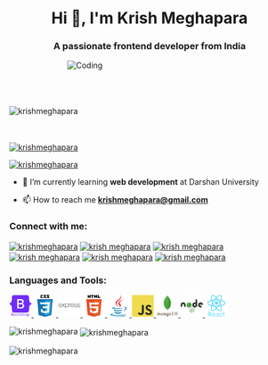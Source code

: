 <h1 align="center">Hi 👋, I'm Krish Meghapara</h1>
<h3 align="center">A passionate frontend developer from India</h3>

<img align="right" alt="Coding" width="400" src="https://camo.githubusercontent.com/88adc7c88c9d3dba7479020846ed35d13410e3707c7f149e1c6140cc6beaef9a/68747470733a2f2f70687973696373677572756b756c2e66696c65732e776f726470726573732e636f6d2f323031392f30322f6368617261637465722d312e676966">
<br>
<br>
<br>
<br>
<p align="left"> <img src="https://komarev.com/ghpvc/?username=krishmeghapara&label=Profile%20views&color=0e75b6&style=flat" alt="krishmeghapara" /> </p>

<p align="left"><br> <br> <a href="https://github.com/ryo-ma/github-profile-trophy"><img src="https://github-profile-trophy.vercel.app/?username=krishmeghapara" alt="krishmeghapara" /></a> </p>

<p align="left"> <a href="https://twitter.com/krishmeghapara" target="blank"><img src="https://img.shields.io/twitter/follow/krishmeghapara?logo=twitter&style=for-the-badge" alt="krishmeghapara" /></a> </p>

- 🌱 I’m currently learning **web development** at Darshan University 

- 📫 How to reach me **krishmeghapara@gmail.com**

<h3 align="left">Connect with me:</h3>
<p align="left">
<a href="https://twitter.com/krishmeghapara" target="blank"><img align="center" src="https://raw.githubusercontent.com/rahuldkjain/github-profile-readme-generator/master/src/images/icons/Social/twitter.svg" alt="krishmeghapara" height="30" width="40" /></a>
<a href="https://linkedin.com/in/krish meghapara" target="blank"><img align="center" src="https://raw.githubusercontent.com/rahuldkjain/github-profile-readme-generator/master/src/images/icons/Social/linked-in-alt.svg" alt="krish meghapara" height="30" width="40" /></a>
<a href="https://fb.com/krish meghapara" target="blank"><img align="center" src="https://raw.githubusercontent.com/rahuldkjain/github-profile-readme-generator/master/src/images/icons/Social/facebook.svg" alt="krish meghapara" height="30" width="40" /></a>
<a href="https://instagram.com/krish meghapara" target="blank"><img align="center" src="https://raw.githubusercontent.com/rahuldkjain/github-profile-readme-generator/master/src/images/icons/Social/instagram.svg" alt="krish meghapara" height="30" width="40" /></a>
<a href="https://www.hackerrank.com/krish meghapara" target="blank"><img align="center" src="https://raw.githubusercontent.com/rahuldkjain/github-profile-readme-generator/master/src/images/icons/Social/hackerrank.svg" alt="krish meghapara" height="30" width="40" /></a>
<a href="https://www.leetcode.com/krish meghapara" target="blank"><img align="center" src="https://raw.githubusercontent.com/rahuldkjain/github-profile-readme-generator/master/src/images/icons/Social/leet-code.svg" alt="krish meghapara" height="30" width="40" /></a>
</p>

<h3 align="left">Languages and Tools:</h3>
<p align="left"> <a href="https://getbootstrap.com" target="_blank" rel="noreferrer"> <img src="https://raw.githubusercontent.com/devicons/devicon/master/icons/bootstrap/bootstrap-plain-wordmark.svg" alt="bootstrap" width="40" height="40"/> </a> <a href="https://www.w3schools.com/css/" target="_blank" rel="noreferrer"> <img src="https://raw.githubusercontent.com/devicons/devicon/master/icons/css3/css3-original-wordmark.svg" alt="css3" width="40" height="40"/> </a> <a href="https://expressjs.com" target="_blank" rel="noreferrer"> <img src="https://raw.githubusercontent.com/devicons/devicon/master/icons/express/express-original-wordmark.svg" alt="express" width="40" height="40"/> </a> <a href="https://www.w3.org/html/" target="_blank" rel="noreferrer"> <img src="https://raw.githubusercontent.com/devicons/devicon/master/icons/html5/html5-original-wordmark.svg" alt="html5" width="40" height="40"/> </a> <a href="https://www.java.com" target="_blank" rel="noreferrer"> <img src="https://raw.githubusercontent.com/devicons/devicon/master/icons/java/java-original.svg" alt="java" width="40" height="40"/> </a> <a href="https://developer.mozilla.org/en-US/docs/Web/JavaScript" target="_blank" rel="noreferrer"> <img src="https://raw.githubusercontent.com/devicons/devicon/master/icons/javascript/javascript-original.svg" alt="javascript" width="40" height="40"/> </a> <a href="https://www.mongodb.com/" target="_blank" rel="noreferrer"> <img src="https://raw.githubusercontent.com/devicons/devicon/master/icons/mongodb/mongodb-original-wordmark.svg" alt="mongodb" width="40" height="40"/> </a> <a href="https://nodejs.org" target="_blank" rel="noreferrer"> <img src="https://raw.githubusercontent.com/devicons/devicon/master/icons/nodejs/nodejs-original-wordmark.svg" alt="nodejs" width="40" height="40"/> </a> <a href="https://reactjs.org/" target="_blank" rel="noreferrer"> <img src="https://raw.githubusercontent.com/devicons/devicon/master/icons/react/react-original-wordmark.svg" alt="react" width="40" height="40"/> </a> </p>

<p><img align="left" src="https://github-readme-stats.vercel.app/api/top-langs?username=krishmeghapara&show_icons=true&locale=en&layout=compact" alt="krishmeghapara" /></p>

<p>&nbsp;<img align="center" src="https://github-readme-stats.vercel.app/api?username=krishmeghapara&show_icons=true&locale=en" alt="krishmeghapara" /></p>

<p><img align="center" src="https://github-readme-streak-stats.herokuapp.com/?user=krishmeghapara&" alt="krishmeghapara" /></p>
